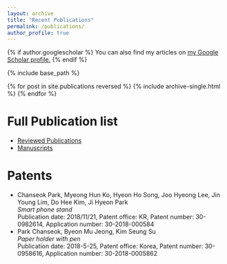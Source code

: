 ```yaml
---
layout: archive
title: "Recent Publications"
permalink: /publications/
author_profile: true
---
```


{% if author.googlescholar %}
  You can also find my articles on <u><a href="{{author.googlescholar}}">my Google Scholar profile</a>.</u>
{% endif %}

{% include base_path %}

{% for post in site.publications reversed %}
  {% include archive-single.html %}
{% endfor %}



Full Publication list
======
+ [Reviewed Publications](https://sites.google.com/view/appliedstat/publication)
+ [Manuscripts](https://sites.google.com/view/appliedstat/manuscript) 

Patents
======
+ Chanseok Park, Myeong Hun Ko, Hyeon Ho Song, Joo Hyeong Lee, Jin Young Lim, Do Hee Kim, Ji Hyeon Park <br />
  _Smart phone stand_   <br />
  Publication date: 2018/11/21, 
  Patent office: KR, 
  Patent number: 30-0982614, 
  Application number: 30-2018-000584
+ Park Chanseok, Byeon Mu Jeong, Kim Seung Su <br />
  _Paper holder with pen_   <br />
  Publication date: 2018-5-25, 
  Patent office: Korea, 
  Patent number: 30-0958616,
  Application number: 30-2018-0005862

